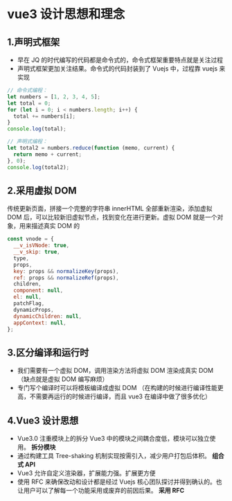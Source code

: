 # vue3 设计思想和理念

## 1.声明式框架

- 早在 JQ 的时代编写的代码都是命令式的，命令式框架重要特点就是关注过程
- 声明式框架更加关注结果。命令式的代码封装到了 Vuejs 中，过程靠 vuejs 来实现

```js
// 命令式编程：
let numbers = [1, 2, 3, 4, 5];
let total = 0;
for (let i = 0; i < numbers.length; i++) {
  total += numbers[i];
}
console.log(total);

// 声明式编程：
let total2 = numbers.reduce(function (memo, current) {
  return memo + current;
}, 0);
console.log(total2);
```

## 2.采用虚拟 DOM

传统更新页面，拼接一个完整的字符串 innerHTML 全部重新渲染，添加虚拟 DOM 后，可以比较新旧虚拟节点，找到变化在进行更新。虚拟 DOM 就是一个对象，用来描述真实 DOM 的

```js
const vnode = {
  __v_isVNode: true,
  __v_skip: true,
  type,
  props,
  key: props && normalizeKey(props),
  ref: props && normalizeRef(props),
  children,
  component: null,
  el: null,
  patchFlag,
  dynamicProps,
  dynamicChildren: null,
  appContext: null,
};
```

## 3.区分编译和运行时

- 我们需要有一个虚拟 DOM，调用渲染方法将虚拟 DOM 渲染成真实 DOM （缺点就是虚拟 DOM 编写麻烦）
- 专门写个编译时可以将模板编译成虚拟 DOM （在构建的时候进行编译性能更高，不需要再运行的时候进行编译，而且 vue3 在编译中做了很多优化）

## 4.Vue3 设计思想

- Vue3.0 注重模块上的拆分 Vue3 中的模块之间耦合度低，模块可以独立使用。 **拆分模块**
- 通过构建工具 Tree-shaking 机制实现按需引入，减少用户打包后体积。 **组合式 API**
- Vue3 允许自定义渲染器，扩展能力强。扩展更方便
- 使用 RFC 来确保改动和设计都是经过 Vuejs 核心团队探讨并得到确认的。也让用户可以了解每一个功能采用或废弃的前因后果。 **采用 RFC**

